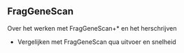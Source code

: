 ## FragGeneScan

Over het werken met FragGeneScan+\* en het herschrijven

* Vergelijken met FragGeneScan qua uitvoer en snelheid

